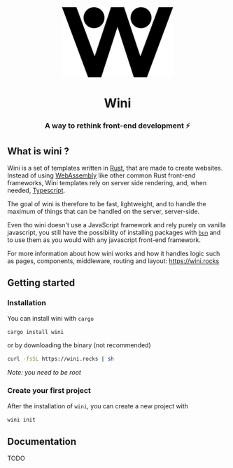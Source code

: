 <div align="center">

<img alt="Wini logo" src="./assets/wini.svg" height="160"/>

# Wini

### A way to rethink front-end development ⚡

</div>

## What is wini ?

Wini is a set of templates written in [Rust](https://www.rust-lang.org/), that are made to create websites. Instead of using [WebAssembly](https://webassembly.org/) like other common Rust front-end frameworks, Wini templates rely on server side rendering, and, when needed, [Typescript](https://www.typescriptlang.org/).

The goal of wini is therefore to be fast, lightweight, and to handle the maximum of things that can be handled on the server, server-side.

Even tho wini doesn't use a JavaScript framework and rely purely on vanilla javascript, you still have the possibility of installing packages with [`bun`](https://bun.sh) and to use them as you would with any javascript front-end framework.

For more information about how wini works and how it handles logic such as pages, components, middleware, routing and layout: <https://wini.rocks>


## Getting started

### Installation

You can install wini with `cargo`

```sh
cargo install wini
```

or by downloading the binary (not recommended)

```sh
curl -fsSL https://wini.rocks | sh
```

_Note: you need to be root_

### Create your first project

After the installation of `wini`, you can create a new project with

```sh
wini init
```

## Documentation

TODO
